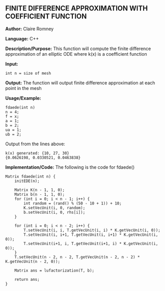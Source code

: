 ## FINITE DIFFERENCE APPROXIMATION WITH COEFFICIENT FUNCTION

**Author:** Claire Romney

**Language:** C++

**Description/Purpose:** This function will compute the finite difference approximation of an elliptic ODE where k(x) is a coefficient function

**Input:**

	int n = size of mesh
	
**Output:** The function will output finite difference approximation at each point in the mesh

**Usage/Example:**

	fdaede(int n)
	n = 4;
	f = x;
	a = 1;
	b = 2;
	ua = 1;
	ub = 2;

Output from the lines above:

	k(x) generated: {10, 27, 30}
	{0.0626198, 0.0330521, 0.0463838}
    
**Implementation/Code:** The following is the code for fdaede()

	Matrix fdaede(int n) {
		initEDE(n);

		Matrix K(n - 1, 1, 0);
		Matrix b(n - 1, 1, 0);
		for (int i = 0; i < n - 1; i++) {
			int random = (rand() % (50 - 10 + 1)) + 10;
			K.setVecUnit(i, 0, random);
			b.setVecUnit(i, 0, rhs[i]);
		}

		for (int i = 0; i < n - 2; i++) {
			T.setVecUnit(i, i, T.getVecUnit(i, i) * K.getVecUnit(i, 0));
			T.setVecUnit(i, i+1, T.getVecUnit(i, i+1) * K.getVecUnit(i, 0));
			T.setVecUnit(i+1, i, T.getVecUnit(i+1, i) * K.getVecUnit(i, 0));
		}
		T.setVecUnit(n - 2, n - 2, T.getVecUnit(n - 2, n - 2) * K.getVecUnit(n - 2, 0));

		Matrix ans = lufactorization(T, b);

		return ans;
	}
